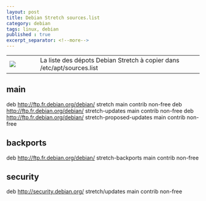 ```yaml
---
layout: post
title: Debian Stretch sources.list
category: debian
tags: linux, debian
published : true
excerpt_separator: <!--more-->
---
```

<table style="width:100%">
  <tr>
    <td width="64"><img src="{{ site.url }}/images/logos/debian.png"></td>
    <td>
    La liste des dépots Debian Stretch à copier dans /etc/apt/sources.list
    </td>
  </tr>
</table> 
<!--more-->


 ## main
 deb http://ftp.fr.debian.org/debian/ stretch main contrib non-free
 deb http://ftp.fr.debian.org/debian/ stretch-updates main contrib non-free
 deb http://ftp.fr.debian.org/debian/ stretch-proposed-updates main contrib non-free
 ## backports
 deb http://ftp.fr.debian.org/debian/ stretch-backports main contrib non-free
 ## security
 deb http://security.debian.org/	stretch/updates main contrib non-free
